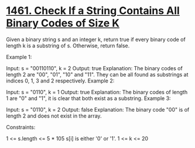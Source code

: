 # [1461. Check If a String Contains All Binary Codes of Size K](https://leetcode.com/problems/check-if-a-string-contains-all-binary-codes-of-size-k/)

Given a binary string s and an integer k, return true if every binary code of length k is a substring of s. Otherwise, return false.

Example 1:

Input: s = "00110110", k = 2
Output: true
Explanation: The binary codes of length 2 are "00", "01", "10" and "11". They can be all found as substrings at indices 0, 1, 3 and 2 respectively.
Example 2:

Input: s = "0110", k = 1
Output: true
Explanation: The binary codes of length 1 are "0" and "1", it is clear that both exist as a substring.
Example 3:

Input: s = "0110", k = 2
Output: false
Explanation: The binary code "00" is of length 2 and does not exist in the array.

Constraints:

1 <= s.length <= 5 * 105
s[i] is either '0' or '1'.
1 <= k <= 20
